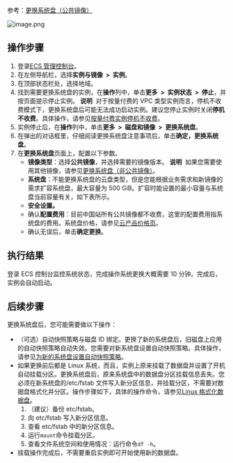 参考：[更换系统盘（公共镜像）](https://help.aliyun.com/document_detail/50134.html?spm=a2c4g.11186623.2.8.6a6447a0NgnzZM#concept-n4k-x3j-ydb)

![image.png](https://cdn.nlark.com/yuque/0/2019/png/126032/1569222859005-68ee5efd-ae82-4c8b-884d-c9c8cb337c76.png#height=438&id=Rcmyj&originHeight=438&originWidth=1125&originalType=binary&ratio=1&size=72056&status=done&style=none&width=1125)

## 操作步骤

1. 登录[ECS 管理控制台](https://ecs.console.aliyun.com/)。
2. 在左侧导航栏，选择**实例与镜像  >  实例**。
3. 在顶部状态栏处，选择地域。
4. 找到需要更换系统盘的实例，在**操作**列中，单击**更多  >  实例状态  >  停止**，并按页面提示停止实例。
   **说明**  对于按量付费的 VPC 类型实例而言，停机不收费模式下，更换系统盘后可能无法成功启动实例。建议您停止实例时关闭**停机不收费**。具体操作，请参见[按量付费实例停机不收费](https://help.aliyun.com/document_detail/63353.html#concept-js1-1fd-5db)。
5. 实例停止后，在**操作**列中，单击**更多  >  磁盘和镜像  >  更换系统盘**。
6. 在弹出的对话框里，仔细阅读更换系统盘注意事项后，单击**确定，更换系统盘**。
7. 在**更换系统盘**页面上，配置以下参数。
   - **镜像类型**：选择**公共镜像**，并选择需要的镜像版本。
     **说明**  如果您需要使用其他镜像，请参见[更换系统盘（非公共镜像）](https://help.aliyun.com/document_detail/25448.html#concept-vbb-ckj-ydb)。
   - **系统盘**：不能更换系统盘的云盘类型，但是您能根据业务需求和新镜像的需求扩容系统盘，最大容量为 500 GiB。扩容时能设置的最小容量与系统盘当前容量有关，如下表所示。
   - **安全设置。**
   - 确认**配置费用**：目前中国站所有公共镜像都不收费，这里的配置费用指系统盘的费用。系统盘价格，请参见[云产品价格页](https://www.aliyun.com/price/product#/ecs/detail)。
   - 确认无误后，单击**确定更换**。

## 执行结果

登录 ECS 控制台监控系统状态，完成操作系统更换大概需要 10 分钟。完成后，实例会自动启动。

## 后续步骤

更换系统盘后，您可能需要做以下操作：

- （可选）自动快照策略与磁盘 ID 绑定。更换了新的系统盘后，旧磁盘上应用的自动快照策略自动失效。您需要对新系统盘设置自动快照策略。具体操作，请参见[为新的系统盘设置自动快照策略](https://help.aliyun.com/document_detail/25457.html#concept-nyv-k3l-xdb)。
- 如果更换前后都是 Linux 系统，而且，实例上原来挂载了数据盘并设置了开机自动挂载分区。更换系统盘后，原来系统盘中的数据盘分区挂载信息丢失。您必须在新系统盘的/etc/fstab 文件写入新分区信息，并挂载分区，不需要对数据盘格式化并分区。操作步骤如下，具体的操作命令，请参见[Linux 格式化数据盘](https://help.aliyun.com/document_detail/25426.html#concept-jl1-qzd-wdb)。
  1.  （建议）备份 etc/fstab。
  2.  向 etc/fstab 写入新分区信息。
  3.  查看 etc/fstab 中的新分区信息。
  4.  运行`mount`命令挂载分区。
  5.  查看文件系统空间和使用情况：运行命令`df -h`。
- 挂载操作完成后，不需要重启实例即可开始使用新的数据盘。
